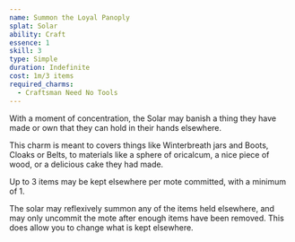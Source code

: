 ```yaml
---
name: Summon the Loyal Panoply
splat: Solar
ability: Craft
essence: 1
skill: 3
type: Simple
duration: Indefinite
cost: 1m/3 items
required_charms:
  - Craftsman Need No Tools
---
```


With a moment of concentration, the Solar may banish a thing they have made or own that they can hold in their hands elsewhere.

This charm is meant to covers things like Winterbreath jars and Boots, Cloaks or Belts, to materials like a sphere of oricalcum, a nice piece of wood, or a delicious cake they had made.

Up to 3 items may be kept elsewhere per mote committed, with a minimum of 1.

The solar may reflexively summon any of the items held elsewhere, and may only uncommit the mote after enough items have been removed. This does allow you to change what is kept elsewhere.
